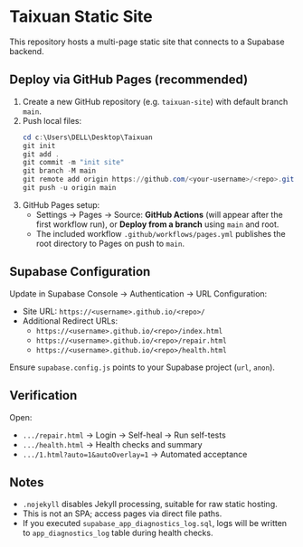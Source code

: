 # Taixuan Static Site

This repository hosts a multi-page static site that connects to a Supabase backend.

## Deploy via GitHub Pages (recommended)

1. Create a new GitHub repository (e.g. `taixuan-site`) with default branch `main`.
2. Push local files:
   ```powershell
   cd c:\Users\DELL\Desktop\Taixuan
   git init
   git add .
   git commit -m "init site"
   git branch -M main
   git remote add origin https://github.com/<your-username>/<repo>.git
   git push -u origin main
   ```
3. GitHub Pages setup:
   - Settings → Pages → Source: **GitHub Actions** (will appear after the first workflow run), or **Deploy from a branch** using `main` and root.
   - The included workflow `.github/workflows/pages.yml` publishes the root directory to Pages on push to `main`.

## Supabase Configuration

Update in Supabase Console → Authentication → URL Configuration:
- Site URL: `https://<username>.github.io/<repo>/`
- Additional Redirect URLs:
  - `https://<username>.github.io/<repo>/index.html`
  - `https://<username>.github.io/<repo>/repair.html`
  - `https://<username>.github.io/<repo>/health.html`

Ensure `supabase.config.js` points to your Supabase project (`url`, `anon`).

## Verification

Open:
- `.../repair.html` → Login → Self-heal → Run self-tests
- `.../health.html` → Health checks and summary
- `.../1.html?auto=1&autoOverlay=1` → Automated acceptance

## Notes

- `.nojekyll` disables Jekyll processing, suitable for raw static hosting.
- This is not an SPA; access pages via direct file paths.
- If you executed `supabase_app_diagnostics_log.sql`, logs will be written to `app_diagnostics_log` table during health checks.
